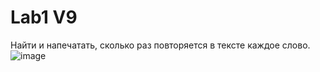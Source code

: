 # Lab1 V9 
Найти и напечатать, сколько раз повторяется в тексте каждое слово.
![image](https://github.com/user-attachments/assets/34066b0b-e47a-4f5a-b3b5-bf1029857a4e)
